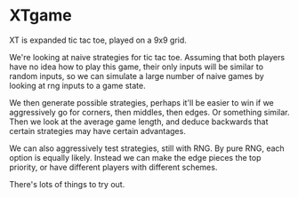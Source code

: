 # XTgame
XT is expanded tic tac toe, played on a 9x9 grid.

We're looking at naive strategies for tic tac toe. Assuming that both players have no idea how to play this game, their only inputs will be similar to random inputs, so we can simulate a large number of naive games by looking at rng inputs to a game state. 

We then generate possible strategies, perhaps it'll be easier to win if we aggressively go for corners, then middles, then edges. Or something similar. Then we look at the average game length, and deduce backwards that certain strategies may have certain advantages.

We can also aggressively test strategies, still with RNG. By pure RNG, each option is equally likely. Instead we can make the edge pieces the top priority, or have different players with different schemes. 

There's lots of things to try out. 